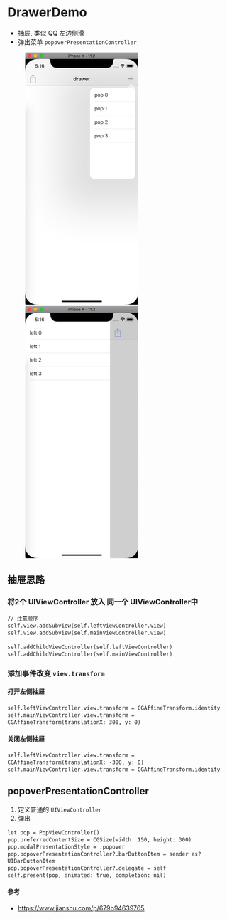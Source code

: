 # DrawerDemo

+ 抽屉, 类似 QQ 左边侧滑
+ 弹出菜单 `popoverPresentationController`

<figure class="half">
    <img src="https://github.com/doingself/DrawerDemo/blob/master/images/image1.jpg">
    <img src="https://github.com/doingself/DrawerDemo/blob/master/images/image2.jpg">
</figure>

## 抽屉思路

### 将2个 UIViewController 放入 同一个 UIViewController中

```
// 注意顺序
self.view.addSubview(self.leftViewController.view)
self.view.addSubview(self.mainViewController.view)

self.addChildViewController(self.leftViewController)
self.addChildViewController(self.mainViewController)
```

### 添加事件改变 `view.transform`

#### 打开左侧抽屉
```
self.leftViewController.view.transform = CGAffineTransform.identity
self.mainViewController.view.transform = CGAffineTransform(translationX: 300, y: 0)
```

#### 关闭左侧抽屉
```
self.leftViewController.view.transform = CGAffineTransform(translationX: -300, y: 0)
self.mainViewController.view.transform = CGAffineTransform.identity
```

## popoverPresentationController

1. 定义普通的 `UIViewController`
2. 弹出
```
let pop = PopViewController()
pop.preferredContentSize = CGSize(width: 150, height: 300)
pop.modalPresentationStyle = .popover
pop.popoverPresentationController?.barButtonItem = sender as? UIBarButtonItem
pop.popoverPresentationController?.delegate = self
self.present(pop, animated: true, completion: nil)
```

#### 参考

+ https://www.jianshu.com/p/679b94639765
